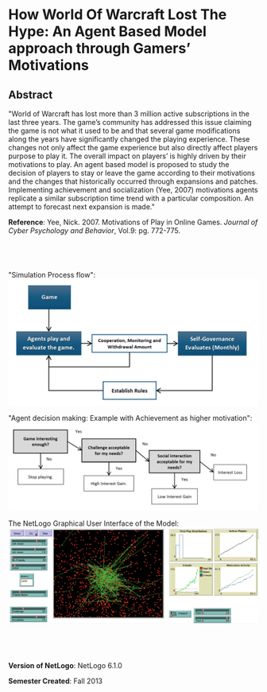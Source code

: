 # How World Of Warcraft Lost The Hype: An Agent Based Model approach through Gamers’ Motivations



## Abstract 

"World of Warcraft has lost more than 3 million active subscriptions in the last three years. The game’s community has addressed this issue claiming the game is not what it used to be and that several game modifications along the years have significantly changed the playing experience. These changes not only affect the game experience but also directly affect players purpose to play it. The overall impact on players’ is highly driven by their motivations to play. An agent based model is proposed to study the decision of players to stay or leave the game according to their motivations and the changes that historically occurred through expansions and patches. Implementing achievement and socialization (Yee, 2007) motivations agents replicate a similar subscription time trend with a particular composition. An attempt to forecast next expansion is made."

**Reference**:
Yee, Nick. 2007. Motivations of Play in Online Games. *Journal of Cyber Psychology and Behavior*, Vol.9: pg. 772-775.

## &nbsp;
"Simulation Process flow":
![Process Flow](ProcessFlow.png)

"Agent decision making: Example with Achievement as higher motivation":
![decision making](DecisionMaking.png)


The NetLogo Graphical User Interface of the Model: 
![The NetLogo Graphical User Interface](GUI.png)

## &nbsp;

**Version of NetLogo**: NetLogo 6.1.0

**Semester Created**: Fall 2013

